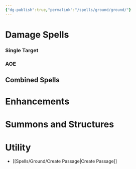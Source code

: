 ```yaml
---
{"dg-publish":true,"permalink":"/spells/ground/ground/"}
---
```


# Damage Spells

### Single Target

### AOE

## Combined Spells

# Enhancements

# Summons and Structures

# Utility
- [[Spells/Ground/Create Passage\|Create Passage]]